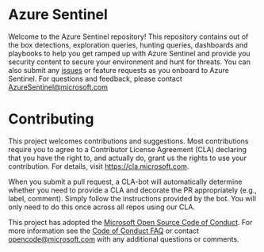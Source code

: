 # Azure Sentinel
Welcome to the Azure Sentinel repository! This repository contains out of the box detections, exploration queries, hunting queries, dashboards and playbooks to help you get ramped up with Azure Sentinel and provide you security content to secure your environment and hunt for threats. You can also submit any [issues](https://github.com/Azure/Azure-Sentinel/issues) or feature requests as you onboard to Azure Sentinel. For questions and feedback, please contact [AzureSentinel@microsoft.com](AzureSentinel@microsoft.com) 


# Contributing

This project welcomes contributions and suggestions.  Most contributions require you to agree to a
Contributor License Agreement (CLA) declaring that you have the right to, and actually do, grant us
the rights to use your contribution. For details, visit https://cla.microsoft.com.

When you submit a pull request, a CLA-bot will automatically determine whether you need to provide
a CLA and decorate the PR appropriately (e.g., label, comment). Simply follow the instructions
provided by the bot. You will only need to do this once across all repos using our CLA.

This project has adopted the [Microsoft Open Source Code of Conduct](https://opensource.microsoft.com/codeofconduct/).
For more information see the [Code of Conduct FAQ](https://opensource.microsoft.com/codeofconduct/faq/) or
contact [opencode@microsoft.com](mailto:opencode@microsoft.com) with any additional questions or comments.
